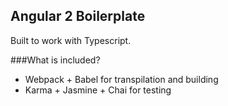 ## Angular 2 Boilerplate
Built to work with Typescript.

###What is included?
+ Webpack + Babel for transpilation and building
+ Karma + Jasmine + Chai for testing